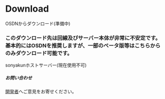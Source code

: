 # Download
OSDNからダウンロード(準備中)
### このダウンロード先は回線及びサーバー本体が**非常に不安定**です。基本的にはOSDNを推奨しますが、一部のベータ版等はこちらからのみダウンロード可能です。
sonyakunホストサーバー(現在使用不可)
##### お問い合わせ
[開発者](https://twitter.com/sonyakun1_info)へご意見をお寄せください。
